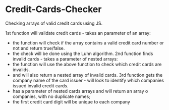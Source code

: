 # Credit-Cards-Checker
Checking arrays of valid credit cards using JS.

1st function will validate credit cards - takes an parameter of an array:
  - the function will check if the array contains a valid credit card number or not and return true/false.
  - the check will be done using the Luhn algorithm.
2nd function finds invalid cards - takes a parameter of nested arrays:
  - the function will use the above function to check which credit cards are invalids.
  - and will also return a nested array of invalid cards.
3rd function gets the company name of the card issuer - will look to identify which companies issued invalid credit cards.
  - has a parameter of nested cards arrays and will return an array o companies, with no duplicate names;
  - the first credit card digit will be unique to each company
